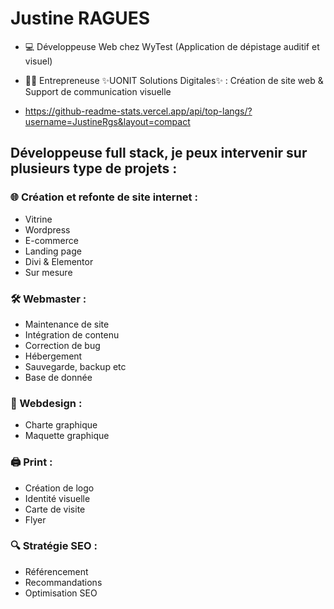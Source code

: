 # Justine RAGUES

* 💻 Développeuse Web chez WyTest (Application de dépistage auditif et visuel)
* 👩‍💻 Entrepreneuse ✨UONIT Solutions Digitales✨ : Création de site web & Support de communication visuelle

* https://github-readme-stats.vercel.app/api/top-langs/?username=JustineRgs&layout=compact

## Développeuse full stack, je peux intervenir sur plusieurs type de projets :

### 🌐 Création et refonte de site internet :
* Vitrine
* Wordpress
* E-commerce
* Landing page
* Divi & Elementor
* Sur mesure

### 🛠️ Webmaster :
* Maintenance de site
* Intégration de contenu
* Correction de bug
* Hébergement
* Sauvegarde, backup etc
* Base de donnée

### 🎨 Webdesign :
* Charte graphique
* Maquette graphique

### 🖨️ Print :
* Création de logo
* Identité visuelle
* Carte de visite
* Flyer

### 🔍 Stratégie SEO :
* Référencement
* Recommandations
* Optimisation SEO
